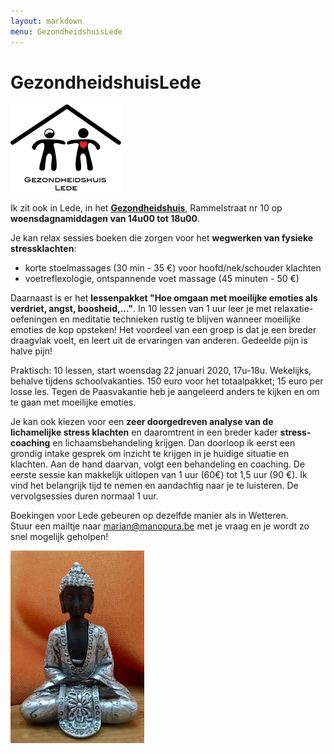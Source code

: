 ```yaml
---
layout: markdown
menu: GezondheidshuisLede
---
```

# GezondheidshuisLede

![gezondheidshuislede](images/finallogogezondheidshuisweb.png)





Ik zit ook in Lede, in het [**Gezondheidshuis**](https://gezondheidshuislede.be), Rammelstraat nr 10 op **woensdagnamiddagen van 14u00 tot 18u00**.  


Je kan relax sessies boeken die zorgen voor het **wegwerken van fysieke stressklachten**:  
+ korte stoelmassages (30 min - 35 €) voor hoofd/nek/schouder klachten  
+ voetreflexologie, ontspannende voet massage (45 minuten - 50 €)   

Daarnaast is er het **lessenpakket "Hoe omgaan met moeilijke emoties als verdriet, angst, boosheid,..."**. In 10 lessen van 1 uur leer je met relaxatie-oefeningen en meditatie technieken rustig te blijven wanneer moeilijke emoties de kop opsteken! Het voordeel van een groep is dat je een breder draagvlak voelt, en leert uit de ervaringen van anderen. Gedeelde pijn is halve pijn! 



Praktisch: 10 lessen, start woensdag 22 januari 2020, 17u-18u. Wekelijks, behalve tijdens schoolvakanties. 150 euro voor het totaalpakket; 15 euro per losse les.
Tegen de Paasvakantie heb je aangeleerd anders te kijken en om te gaan met moeilijke emoties.


Je kan ook kiezen voor een **zeer doorgedreven analyse van de lichamelijke stress klachten** en daaromtrent in een breder kader **stress-coaching** en lichaamsbehandeling krijgen. Dan doorloop ik eerst een grondig intake gesprek om inzicht te krijgen in je huidige situatie en klachten. Aan de hand daarvan, volgt een behandeling en coaching. De eerste sessie kan makkelijk uitlopen van 1 uur (60€) tot 1,5 uur (90 €). Ik vind het belangrijk tijd te nemen en aandachtig naar je te luisteren. De vervolgsessies duren normaal 1 uur.


Boekingen voor Lede gebeuren op dezelfde manier als in Wetteren.  
Stuur een mailtje naar marian@manopura.be met je vraag en je wordt zo snel mogelijk geholpen!



![gezondheidshuislede](images/kleineboedha.png)

